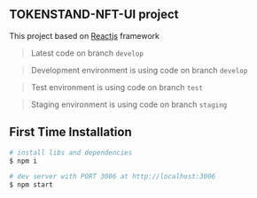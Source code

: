 ## TOKENSTAND-NFT-UI project

This project based on [Reactjs](https://reactjs.org/) framework

> Latest code on branch `develop`

> Development environment is using code on branch `develop`

> Test environment is using code on branch `test`

> Staging environment is using code on branch `staging`

## First Time Installation

```bash
# install libs and dependencies
$ npm i

# dev server with PORT 3006 at http://localhost:3006
$ npm start


```
